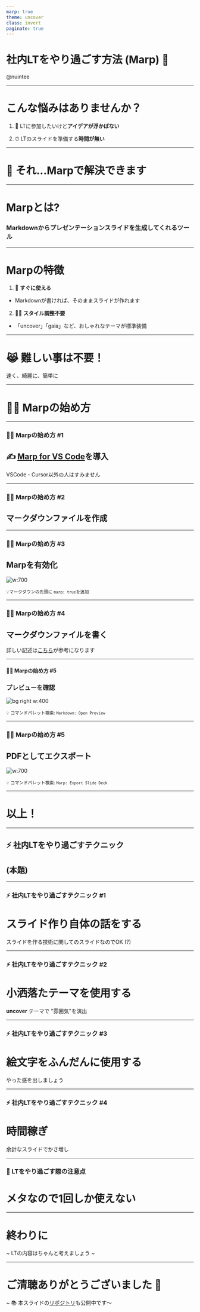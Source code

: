 ```yaml
---
marp: true
theme: uncover
class: invert
paginate: true
---
```

# 社内LTをやり過ごす方法 (Marp) 👻
@nuintee

---

# こんな悩みはありませんか？
1. 💭 LTに参加したいけど**アイデアが浮かばない**

2. ⏰ LTのスライドを準備する**時間が無い**

---

# 🤔 それ...Marpで解決できます

---

# Marpとは?
### Markdownから**プレゼンテーションスライドを生成**してくれるツール

---

# Marpの特徴
1. 🐆 **すぐに使える**  
- Markdownが書ければ、そのままスライドが作れます
2. 👨‍🎨 **スタイル調整不要**  
  - 「uncover」「gaia」など、おしゃれなテーマが標準装備
---

# 😹 難しい事は不要！
速く、綺麗に、簡単に

---

# 🏃‍♂️ Marpの始め方

---

### 🏃‍♂️ Marpの始め方 #1
## ✍️ [Marp for VS Code](https://marketplace.visualstudio.com/items?itemName=marp-team.marp-vscode)を導入
VSCode・Cursor以外の人はすみません

---

### 🏃‍♂️ Marpの始め方 #2
## マークダウンファイルを作成

---

### 🏃‍♂️ Marpの始め方 #3
## Marpを有効化

![w:700](./images/marp-true.png)

<small>💡マークダウンの先頭に `marp: true`を追加</small>

---

### 🏃‍♂️ Marpの始め方 #4
## マークダウンファイルを書く

詳しい記述は[こちら](https://qiita.com/tomo_makes/items/aafae4021986553ae1d8)が参考になります

---

#### 🏃‍♂️ Marpの始め方 #5
### プレビューを確認
![bg right w:400](./images/preview.png)

<small>💡 コマンドパレット検索: `Markdown: Open Preview`</small>

---

### 🏃‍♂️ Marpの始め方 #5
## PDFとしてエクスポート
![w:700](./images/export-slide.png)

<small>💡 コマンドパレット検索: `Marp: Export Slide Deck`</small>

---

# 以上！

---

## ⚡️ 社内LTをやり過ごすテクニック 
## (本題)

---

### ⚡️ 社内LTをやり過ごすテクニック #1
# スライド作り自体の話をする
スライドを作る技術に関してのスライドなのでOK (?)  

---

### ⚡️ 社内LTをやり過ごすテクニック #2
# 小洒落たテーマを使用する
**uncover** テーマで "雰囲気"を演出

---

### ⚡️ 社内LTをやり過ごすテクニック #3
# 絵文字をふんだんに使用する
やった感を出しましょう

---

### ⚡️ 社内LTをやり過ごすテクニック #4
# 時間稼ぎ
余計なスライドでかさ増し

---

### 🚨 LTをやり過ごす際の注意点
# メタなので1回しか使えない

---

# 終わりに
~ LTの内容はちゃんと考えましょう ~

---

<!-- 終了スライド -->
# ご清聴ありがとうございました 👋

~ 📚 本スライドの[リポジトリ](https://github.com/nuintee/lt-marp)も公開中です〜